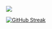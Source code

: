 <img src="https://github-readme-stats.vercel.app/api?username=mnhwt0108&theme=tokyonight&show_icons=true&count_private=true">

[![GitHub Streak](https://github-readme-streak-stats.herokuapp.com?user=mnhwt0108&theme=tokyonight_duo)](https://git.io/streak-stats)
